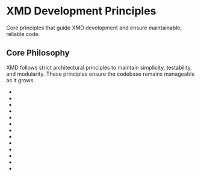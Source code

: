 # XMD Development Principles

Core principles that guide XMD development and ensure maintainable, reliable code.

## Core Philosophy

XMD follows strict architectural principles to maintain simplicity, testability, and modularity. These principles ensure the codebase remains manageable as it grows.

- <!-- xmd: import ../principle/build_system.md -->

- <!-- xmd: import ../principle/documentation.md -->

- <!-- xmd: import ../principle/error_handling.md -->

- <!-- xmd: import ../principle/file_size_limits.md -->

- <!-- xmd: import ../principle/isolation.md -->

- <!-- xmd: import ../principle/memory_management.md -->

- <!-- xmd: import ../principle/naming.md -->

- <!-- xmd: import ../principle/no_dependencies.md -->

- <!-- xmd: import ../principle/organizing.md -->

- <!-- xmd: import ../principle/planning.md -->

- <!-- xmd: import ../principle/real_implementation.md -->

- <!-- xmd: import ../principle/teamwork.md -->

- <!-- xmd: import ../principle/test_driven.md -->